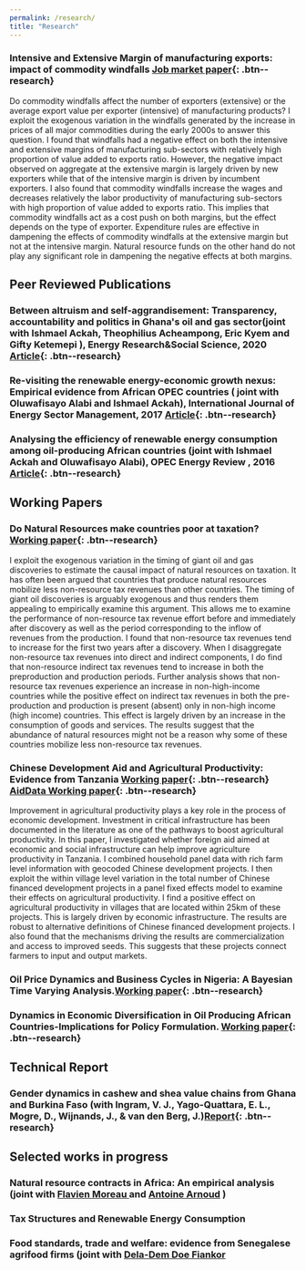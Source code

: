 ```yaml
---
permalink: /research/
title: "Research"
---
```


### Intensive and Extensive Margin of manufacturing exports: impact of commodity windfalls [Job market paper](http://papers.abrahamlartey.com/Abraham_Lartey_JMP.pdf){: .btn--research} 

Do commodity windfalls affect the number of exporters (extensive) or the average export value per exporter (intensive) of manufacturing products? I exploit the exogenous variation in the windfalls generated by the increase in prices of all major commodities during the early 2000s to answer this question. I found that windfalls had a negative effect on both the intensive and extensive margins of manufacturing sub-sectors with relatively high proportion of value added to exports ratio. However, the negative impact observed on aggregate at the extensive margin is largely driven by new exporters while that of the intensive margin is driven by incumbent exporters. I also found that commodity windfalls increase the wages and decreases relatively the labor productivity of manufacturing sub-sectors with high proportion of value added to exports ratio. This implies that commodity windfalls act as a cost push on both margins, but the effect depends on the type of exporter. Expenditure rules are effective in dampening the effects of commodity windfalls at the extensive margin but not at the intensive margin. Natural resource funds on the other hand do not play any significant role in dampening the negative effects at both margins.

## Peer Reviewed Publications
### Between altruism and self-aggrandisement: Transparency, accountability and politics in Ghana's oil and gas sector(joint with  Ishmael Ackah, Theophilius Acheampong, Eric Kyem and Gifty Ketemepi ), Energy Research&Social Science, 2020 [Article](https://www.sciencedirect.com/science/article/abs/pii/S2214629620301134){: .btn--research}

### Re-visiting the renewable energy-economic growth nexus: Empirical evidence from African OPEC countries ( joint with  Oluwafisayo Alabi and Ishmael Ackah), International Journal of Energy Sector Management, 2017 [Article](https://www.emerald.com/insight/content/doi/10.1108/IJESM-07-2016-0002/full/html){: .btn--research}

### Analysing the efficiency of renewable energy consumption among oil-producing African countries (joint with  Ishmael Ackah  and Oluwafisayo Alabi), OPEC Energy Review , 2016 [Article](https://onlinelibrary.wiley.com/doi/abs/10.1111/opec.12081){: .btn--research}

## Working Papers
### Do Natural Resources make countries poor at taxation? [Working paper](http://papers.abrahamlartey.com/Abraham_Lartey_oilgastax.pdf){: .btn--research} 
I exploit the exogenous variation in the timing of giant oil and gas discoveries to estimate the causal impact of natural resources on taxation. It has often been argued that countries that produce natural resources mobilize less non-resource tax revenues than other countries. The timing of giant oil discoveries is arguably exogenous and thus renders them appealing to empirically examine this argument. This allows me to examine the performance of non-resource tax revenue effort before and immediately after discovery as well as the period corresponding to the inflow of revenues from the production. I found that non-resource tax revenues tend to increase for the first two years after a discovery. When I disaggregate non-resource tax revenues into direct and indirect components, I do find that non-resource indirect tax revenues tend to increase in both the preproduction and production periods. Further analysis shows that non-resource tax revenues experience an increase in non-high-income countries while the positive effect on indirect tax revenues in both the pre-production and production is present (absent) only in non-high income (high income) countries. This effect is largely driven by an increase in the consumption of goods and services. The results suggest that the abundance of natural resources might not be a reason why some of these countries mobilize less non-resource tax revenues.


### Chinese Development Aid and Agricultural Productivity: Evidence from Tanzania  [Working paper](http://papers.abrahamlartey.com/Abraham_Lartey_ChinaAgric.pdf){: .btn--research} [AidData Working paper](https://www.aiddata.org/publications/chinese-development-aid-and-agricultural-productivity-evidence-from-tanzania){: .btn--research} 
Improvement in agricultural productivity plays a key role in the process of economic development. Investment in critical infrastructure has been documented in the literature as one of the pathways to boost agricultural productivity. In this paper, I investigated whether foreign aid aimed at economic and social infrastructure can help improve agriculture productivity in Tanzania. I combined household panel data with rich farm level information with geocoded Chinese development projects. I then exploit the within village level variation in the total number of Chinese financed development projects in a panel fixed effects model to examine their effects on agricultural productivity. I find a positive effect on agricultural productivity in villages that are located within 25km of these projects. This is largely driven by economic infrastructure. The results are robust to alternative definitions of Chinese financed development projects. I also found that the mechanisms driving the results are commercialization and access to improved seeds. This suggests that these projects connect farmers to input and output markets.

### Oil Price Dynamics and Business Cycles in Nigeria: A Bayesian Time Varying Analysis.[Working paper](https://papers.ssrn.com/sol3/papers.cfm?abstract_id=3272841){: .btn--research}

### Dynamics in Economic Diversification in Oil Producing African Countries-Implications for Policy Formulation. [Working paper](https://papers.ssrn.com/sol3/papers.cfm?abstract_id=3129696){: .btn--research}

## Technical Report
### Gender dynamics in cashew and shea value chains from Ghana and Burkina Faso (with Ingram, V. J., Yago-Quattara, E. L., Mogre, D., Wijnands, J., & van den Berg, J.)[Report](https://library.wur.nl/WebQuery/wurpubs/495499){: .btn--research}

## Selected works in progress
### Natural resource contracts in Africa: An empirical analysis (joint with [Flavien Moreau ](https://www.flavienmoreau.com/) and [Antoine Arnoud](https://antoinearnoud.github.io/) )

### Tax Structures and Renewable Energy Consumption 
### Food standards, trade and welfare: evidence from Senegalese agrifood firms (joint with [Dela-Dem Doe Fiankor](https://www.uni-goettingen.de/de/560859.html)

